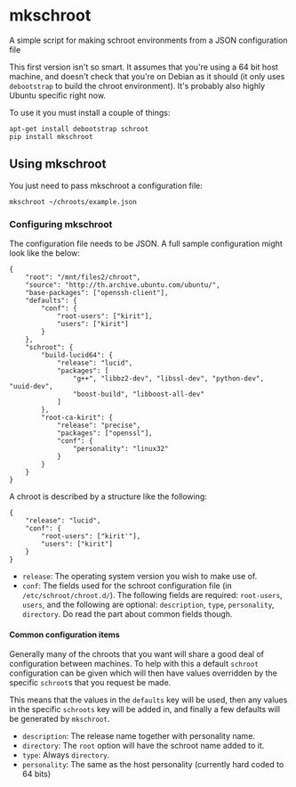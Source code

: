 # mkschroot #


A simple script for making schroot environments from a JSON configuration file

This first version isn't so smart. It assumes that you're using a 64 bit host machine, and doesn't check that you're on Debian as it should (it only uses `debootstrap` to build the chroot environment). It's probably also highly Ubuntu specific right now.

To use it you must install a couple of things:

    apt-get install debootstrap schroot
    pip install mkschroot


## Using mkschroot ##

You just need to pass mkschroot a configuration file:

    mkschroot ~/chroots/example.json


### Configuring mkschroot ###

The configuration file needs to be JSON. A full sample configuration might look like the below:

    {
        "root": "/mnt/files2/chroot",
        "source": "http://th.archive.ubuntu.com/ubuntu/",
        "base-packages": ["openssh-client"],
        "defaults": {
            "conf": {
                "root-users": ["kirit"],
                "users": ["kirit"]
            }
        },
        "schroot": {
            "build-lucid64": {
                "release": "lucid",
                "packages": [
                    "g++", "libbz2-dev", "libssl-dev", "python-dev", "uuid-dev",
                    "boost-build", "libboost-all-dev"
                ]
            },
            "root-ca-kirit": {
                "release": "precise",
                "packages": ["openssl"],
                "conf": {
                    "personality": "linux32"
                }
            }
        }
    }

A chroot is described by a structure like the following:

    {
        "release": "lucid",
        "conf": {
            "root-users": ["kirit'"],
            "users": ["kirit"]
        }
    }

* `release`: The operating system version you wish to make use of.
* `conf`: The fields used for the schroot configuration file (in `/etc/schroot/chroot.d/`). The following fields are required: `root-users`, `users`, and the following are optional: `description`, `type`, `personality`, `directory`. Do read the part about common fields though.

#### Common configuration items ####

Generally many of the chroots that you want will share a good deal of configuration between machines. To help with this a default `schroot` configuration can be given which will then have values overridden by the specific `schroot`s that you request be made.

This means that the values in the `defaults` key will be used, then any values in the specific `schroots` key will be added in, and finally a few defaults will be generated by `mkschroot`.

* `description`: The release name together with personality name.
* `directory`: The `root` option will have the schroot name added to it.
* `type`: Always `directory`.
* `personality`: The same as the host personality (currently hard coded to 64 bits)
